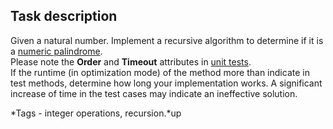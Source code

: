 ## Task description ##

Given a natural number. Implement a recursive algorithm to determine if it is a [numeric palindrome](https://en.wikipedia.org/wiki/Palindromic_number).   
Please note the **Order** and **Timeout** attributes in [unit tests](https://github.com/AnzhelikaKravchuk/AutoCode-Tasks-PalindromicNumberTask/blob/master/PalindromicNumberTask.Tests/NumbersExtensionTests.cs).    
If the runtime (in optimization mode) of the method more than indicate in test methods, determine how long your implementation works. A significant increase of time in the test cases may indicate an ineffective solution.

*Tags - integer operations, recursion.*up
